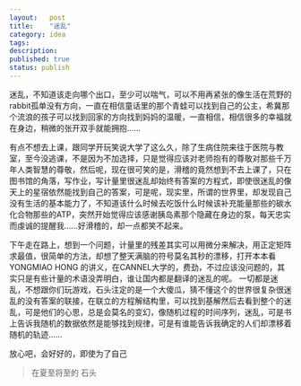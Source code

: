 ```yaml
---
layout:   post
title:    "迷乱"
category: idea
tags:     
description: 
published: true
status: publish
---
```


迷乱，不知道该走向哪个出口，至少可以喘气，可以不用再紧张的像生活在荒野的rabbit孤单没有方向，一直在相信童话里的那个青蛙可以找到自己的公主，希冀那个流浪的孩子可以找到回家的方向找到妈妈的温暖，一直相信，相信很多的幸福就在身边，稍微的张开双手就能拥抱……

有点不想去上课，跟同学开玩笑说大学了这么久，除了生病住院来往于医院与教室，至今没逃课，不是因为不加选择，只是觉得应该对老师抱有的尊敬对那些千万年人类智慧的尊敬，然后呢，现在很可笑的是，滑稽的竟然想到不去上课了，只在图书馆的角落，写作业，写计量里很迷乱却始终有答案的方程式，即使很迷乱的像天上的星宿依然能找到自己的答案，可是呢，现实里，所谓的世界里，却发现自己没有生活的基本能力了，不知道该什么时候去吃饭什么时候该补充能量那些的碳水化合物那些的ATP，突然开始觉得应该感谢胰岛素那个隐藏在身边的泵，每天忠实而虔诚的提醒我……好滑稽的，却一点都笑不起来。 

下午走在路上，想到一个问题，计量里的残差其实可以用微分来解决，用正定矩阵求最值，很简单的方法，却想了整天满脑的符号莫名其秒的漂移，打开本本看YONGMIAO HONG  的讲义，在CANNEL大学的，费劲，不过应该没问题的，其实只是有些计量的术语没弄明白，谁让国内都是翻译的迷乱的呢。 
一切都是迷乱，不想跟你们玩游戏，石头注定的是一个大傻瓜，猜不懂这个的世界很复杂很迷乱的没有答案的联接，在联立的方程解结构里，可以找到基解然后去看到整个的迷乱，可是他们的心思，总是会莫名的变幻，像随机过程的时间序列，迷乱，可是书上告诉我随机的数据依然是能够找到规律，可是有谁能告诉我确定的人们却漂移着随机的轨迹…… 

放心吧，会好好的，即使为了自己 

> 在夏至将至的 石头